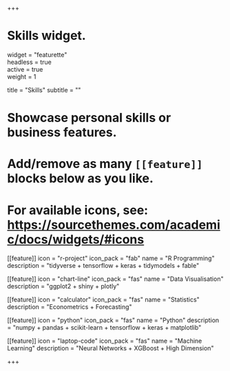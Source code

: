 +++
# Skills widget.
widget = "featurette"  
headless = true  
active = true  
weight = 1  

title = "Skills"
subtitle = ""


# Showcase personal skills or business features.
# Add/remove as many `[[feature]]` blocks below as you like.
# For available icons, see: https://sourcethemes.com/academic/docs/widgets/#icons
[[feature]]
  icon = "r-project"
  icon_pack = "fab"
  name = "R Programming"
  description = "tidyverse + tensorflow + keras + tidymodels + fable"
  
[[feature]]
  icon = "chart-line"
  icon_pack = "fas"
  name = "Data Visualisation"
  description = "ggplot2 + shiny + plotly"  
  
[[feature]]
  icon = "calculator"
  icon_pack = "fas"
  name = "Statistics"
  description = "Econometrics + Forecasting"
  
[[feature]]
  icon = "python"
  icon_pack = "fas"
  name = "Python"
  description = "numpy + pandas + scikit-learn + tensorflow + keras + matplotlib"

[[feature]]
  icon = "laptop-code"
  icon_pack = "fas"
  name = "Machine Learning"
  description = "Neural Networks + XGBoost + High Dimension"
  
+++